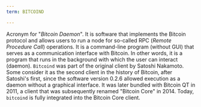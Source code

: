 ```yaml
---
term: BITCOIND

---
```

Acronym for "*Bitcoin Daemon*". It is software that implements the Bitcoin protocol and allows users to run a node for so-called RPC (*Remote Procedure Call*) operations. It is a command-line program (without GUI) that serves as a communication interface with Bitcoin. In other words, it is a program that runs in the background with which the user can interact (daemon). `Bitcoind` was part of the original client by Satoshi Nakamoto. Some consider it as the second client in the history of Bitcoin, after Satoshi's first, since the software version 0.2.6 allowed execution as a daemon without a graphical interface. It was later bundled with Bitcoin QT in 2011, a client that was subsequently renamed "Bitcoin Core" in 2014. Today, `bitcoind` is fully integrated into the Bitcoin Core client.